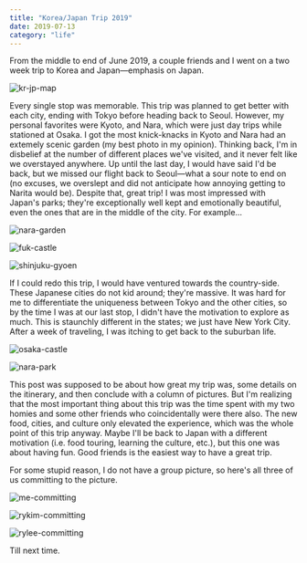 ```yaml
---
title: "Korea/Japan Trip 2019"
date: 2019-07-13
category: "life"
---
```

From the middle to end of June 2019, a couple friends and I went on a two week trip to Korea and Japan—emphasis on Japan.

![kr-jp-map](/images/KR-JP/KR-JP.jpg)  

Every single stop was memorable. This trip was planned to get better with each city, ending with Tokyo before heading back to Seoul. However, my personal favorites were Kyoto, and Nara, which were just day trips while stationed at Osaka. I got the most knick-knacks in Kyoto and Nara had an extemely scenic garden (my best photo in my opinion). Thinking back, I'm in disbelief at the number of different places we've visited, and it never felt like we overstayed anywhere. Up until the last day, I would have said I'd be back, but we missed our flight back to Seoul—what a sour note to end on (no excuses, we overslept and did not anticipate how annoying getting to Narita would be). Despite that, great trip! I was most impressed with Japan's parks; they're exceptionally well kept and emotionally beautiful, even the ones that are in the middle of the city. For example...

![nara-garden](/images/KR-JP/bear-garden.jpg)

![fuk-castle](/images/KR-JP/fuk-castle.jpg)

![shinjuku-gyoen](/images/KR-JP/shinjuku-gyoen.jpg)

If I could redo this trip, I would have ventured towards the country-side. These Japanese cities do not kid around; they're massive. It was hard for me to differentiate the uniqueness between Tokyo and the other cities, so by the time I was at our last stop, I didn't have the motivation to explore as much. This is staunchly different in the states; we just have New York City. After a week of traveling, I was itching to get back to the suburban life. 


![osaka-castle](/images/KR-JP/osaka-castle.jpg)

![nara-park](/images/KR-JP/nara-park.jpg) 

This post was supposed to be about how great my trip was, some details on the itinerary, and then conclude with a column of pictures. But I'm realizing that the most important thing about this trip was the time spent with my two homies and some other friends who coincidentally were there also. The new food, cities, and culture only elevated the experience, which was the whole point of this trip anyway. Maybe I'll be back to Japan with a different motivation (i.e. food touring, learning the culture, etc.), but this one was about having fun. Good friends is the easiest way to have a great trip.

For some stupid reason, I do not have a group picture, so here's all three of us committing to the picture.

![me-committing](/images/KR-JP/me-committing.jpg)

![rykim-committing](/images/KR-JP/rykim-committing.jpg)  

![rylee-committing](/images/KR-JP/rylee-committing.jpg)  

Till next time.